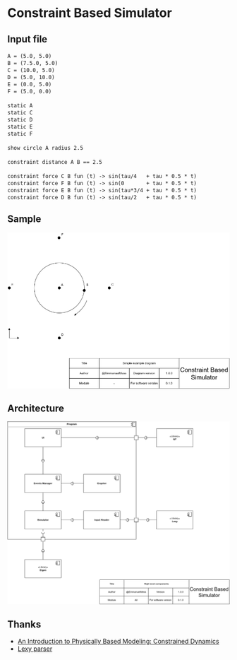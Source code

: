 # Constraint Based Simulator

## Input file

```
A = (5.0, 5.0)
B = (7.5.0, 5.0)
C = (10.0, 5.0)
D = (5.0, 10.0)
E = (0.0, 5.0)
F = (5.0, 0.0)

static A
static C
static D
static E
static F

show circle A radius 2.5

constraint distance A B == 2.5

constraint force C B fun (t) -> sin(tau/4   + tau * 0.5 * t)
constraint force F B fun (t) -> sin(0       + tau * 0.5 * t)
constraint force E B fun (t) -> sin(tau*3/4 + tau * 0.5 * t)
constraint force D B fun (t) -> sin(tau/2   + tau * 0.5 * t)
```

## Sample

<img src="./design/diagrams/sample-diagram.png"/>

## Architecture

<img src="./design/diagrams/component/high level components.png"/>

## Thanks

- [An Introduction to Physically Based Modeling: Constrained Dynamics](https://www.cs.cmu.edu/~baraff/pbm/constraints.pdf)
- [Lexy parser](https://github.com/foonathan/lexy)